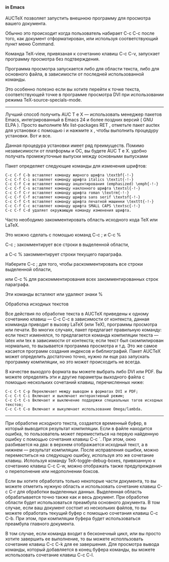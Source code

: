#### in Emacs

AUCTeX позволяет запустить внешнюю программу для просмотра вашего документа.

Обычно это происходит когда пользователь набирает C-c C-c после того, как документ отформатирован, или используя соответствующий пункт меню Command.

Команда TeX-view, привязаная к сочетанию клавиш C-c C-v, запускает программу просмотра без подтверждения.

Программа просмотра запускается либо для области текста, либо для основного файла, в зависимости от последней использованной команды.

Это особенно полезно если вы хотите перейти к точке текста, соответствующей точке в программе просмотра DVI при использовании режима TeX-source-specials-mode.

---

Лучший способ получить AUC T e X — использовать менеджер пакетов Emacs, интегрированный в Emacs 24 и более поздних версий ( GNU ELPA ). Просто выполните Mx list-packages RET , отметьте пакет auctex для установки с помощью i и нажмите x , чтобы выполнить процедуру установки. Вот и все.

Данная процедура установки имеет ряд преимуществ. Помимо независимости от платформы и ОС, вы будете AUC T e X. удобно получать промежуточные выпуски между основными выпусками

Пакет определяет следующие команды для изменения шрифтов:

    C-c C-f C-b вставляет команду жирного шрифта \textbf{-!-}
    C-c C-f C-i вставляет команду шрифта italics \textit{-!-}
    C-c C-f C-e вставляет команду акцентирования (emphasized) \emph{-!-}
    C-c C-f C-s вставляет команду наклонного шрифта \textsl{-!-}
    C-c C-f C-r вставляет команду шрифта roman \textrm{-!-}
    C-c C-f C-f вставляет команду шрифта sans serif \textsf{-!-}
    C-c C-f C-t вставляет команду шрифта печатной машинки \texttt{-!-}
    C-c C-f C-c вставляет команду шрифта SMALL CAPS \textsc{-!-}
    C-c C-f C-d удаляет окружающую команду изменения шрифта.

Часто неободимо закомментировать область исходного кода TeX или LaTeX.

Это можно сделать с помощью команд C-c ; и C-c %

C-c ; закомментирует все строки в выделенной области,

а C-c % закомментирует строки текущего параграфа.

Наберите C-c ; для того, чтобы раскомментировать все строки выделенной области,

или C-c % для раскомментирования всех закомментированных строк параграфа.

Эти команды всталяют или удаляют знаки %

Обработка исходных текстов

Все действия по обработке текста в AUCTeX приведены к одному сочетанию клавиш — C-c C-c в зависимости от контекста, данная комманда приводит в вызову LaTeX (или TeX), программы просмотра или печати. Во многих случаях, пакет предлагает правильную команду: если текст изменялся, то предлагается команда компиляции текста — latex или tex в зависимости от контекста; если текст был скомпилирован нормально, то вызывается программа просмотра и т.д. Это же самое касается программ создания индексов и библиографий. Пакет AUCTeX может определить достаточно точно, нужно ли еще раз запускать программу компиляции, но это может происходить не всегда.

В качестве выходого формата вы можете выбрать либо DVI или PDF. Вы можете определять эти и другие параметры выходного файла с помощью нескольких сочетаний клавиш, перечисленных ниже:

    C-c C-t C-p Переключает между выводом в форматах DVI и PDF;
    C-c C-t C-i Включает и выключает интерактивный режим;
    C-c C-t C-s Включает и выключение поддержки специальных тагов исходных текстов;
    C-c C-t C-o Включает и выкулючает использование Omega/lambda.

---

При обработке исходного текста, создается временный буфер, в который выводится результат компиляции. Если в файле находится ошибка, то пользователь может переместиться на первую найденную ошибку с помощью сочетания клавиш C-c `. При этом, окно разбивается на два: в верхнем отображается исходный текст, а в нижнем — результат компиляции. После исправления ошибки, можно переместиться на следующую ошибку, используя это же сочетание клавиш. Используя команду TeX-toggle-debug-boxes, привязанную к сочетанию клавиш C-c C-w, можно отображать также предупреждения о переполнение или недополнении боксов.

Если вы хотите обработать только некоторые части документа, то вы можете отметить нужную область и использовать сочетание клавиш C-c C-r для обработки выделенных данных. Выделенная область обрабатывается точно также как и весь документ. При обработке области будет использоваться преамбула основного документа. В том случае, если ваш документ состоит из нескольких файлов, то вы можете обработать текущий буфер с помощью сочетания клавиш C-c C-b. При этом, при компиляции буфера будет использоваться преамбула главного документа.

В том случае, если команда входит в бесконечный цикл, или вы просто хотите завершить ее выполнение, то вы можете исполльзовать сочетание клавиш C-c C-k для ее завершения. Для просмотра вывода команды, который добавляется в конец буфера команды, вы можете использовать сочетание клавиш C-c C-l.


